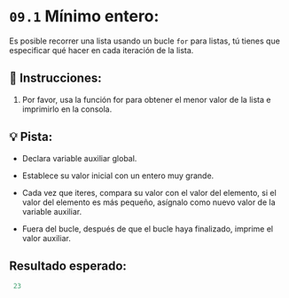 # `09.1` Mínimo entero:

Es posible recorrer una lista usando un bucle `for` para listas,
tú tienes que especificar qué hacer en cada iteración de la lista.

## 📝 Instrucciones:

1. Por favor, usa la función for para obtener el menor valor
de la lista e imprimirlo en la consola.

## 💡 Pista:

* Declara variable auxiliar global.

* Establece su valor inicial con un entero muy grande.

* Cada vez que iteres, compara su valor con el valor del elemento, si el valor del elemento es más pequeño, asígnalo como nuevo valor de la variable auxiliar.

* Fuera del bucle, después de que el bucle haya finalizado, imprime el valor auxiliar.

## Resultado esperado:

```py
 23
```